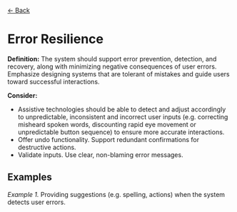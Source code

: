 [← Back](../robust.md)

# Error Resilience

**Definition:** The system should support error prevention, detection, and recovery, along with  minimizing negative consequences of user errors. Emphasize designing systems that are tolerant of mistakes and guide users toward successful interactions.

**Consider:**
* Assistive technologies should be able to detect and adjust accordingly to unpredictable, inconsistent and incorrect user inputs (e.g. correcting misheard spoken words, discounting rapid eye movement or unpredictable button sequence) to ensure more accurate interactions.
* Offer undo functionality. Support redundant confirmations for destructive actions.
* Validate inputs. Use clear, non-blaming error messages.

## Examples
_Example 1._ Providing suggestions (e.g. spelling, actions) when the system detects user errors.
